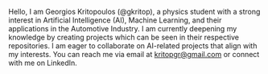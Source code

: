 Hello, I am Georgios Kritopoulos (@gkritop), a physics student with a strong interest in Artificial Intelligence (AI), Machine Learning, and their applications in the Automotive Industry. 
I am currently deepening my knowledge by creating projects which can be seen in their respective repositories. 
I am eager to collaborate on AI-related projects that align with my interests. 
You can reach me via email at [kritopgr@gmail.com](mailto:kritopgr@gmail.com) or connect with me on LinkedIn.
